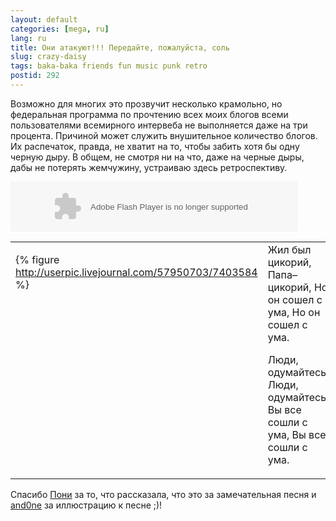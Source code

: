 ```yaml
---
layout: default
categories: [mega, ru]
lang: ru
title: Они атакуют!!! Передайте, пожалуйста, соль
slug: crazy-daisy
tags: baka-baka friends fun music punk retro 
postid: 292
---
```

Возможно для многих это прозвучит несколько крамольно, но федеральная программа по прочтению всех  моих блогов всеми пользователями всемирного интервеба не выполняется даже на три процента. Причиной может служить внушительное количество блогов. Их распечаток, правда, не хватит на то, чтобы забить хотя бы одну черную дыру. В общем, не смотря ни на что, даже на черные дыры, дабы не потерять жемчужину, устраиваю здесь ретроспективу.
<!--more-->
<object width="460" height="80"><param name="movie" value="http://media.imeem.com/m/OmNomAGJOh/aus=false/"></param><param name="wmode" value="transparent"></param><embed src="http://media.imeem.com/m/OmNomAGJOh/aus=false/" type="application/x-shockwave-flash" width="460" height="80" wmode="transparent"></embed></object>

<table cellpadding="20" cellspacing="0" border="0"><tr><td valign="top">

{% figure http://userpic.livejournal.com/57950703/7403584 %}

</td><td valign="top">Жил был цикорий, 
Папа–цикорий, 
Но он сошел с ума, 
Но он сошел с ума.

Люди, одумайтесь, 
Люди, одумайтесь, 
Вы все сошли с ума, 
Вы все сошли с ума.</td></tr></table>

Спасибо <a href="http://deinde.livejournal.com/">Пони</a> за то, что рассказала, что это за замечательная песня и <a href="http://and0ne.livejournal.com/">and0ne</a> за иллюстрацию к песне ;)!
